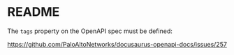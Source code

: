 # README

The `tags` property on the OpenAPI spec must be defined:

<https://github.com/PaloAltoNetworks/docusaurus-openapi-docs/issues/257>
